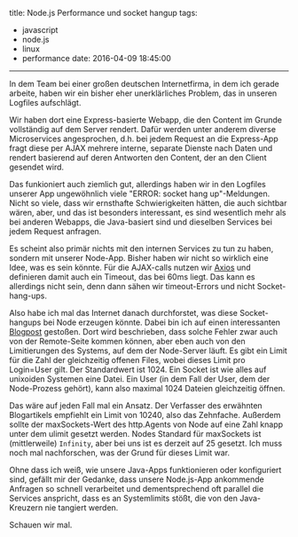 title: Node.js Performance und socket hangup
tags:
  - javascript
  - node.js
  - linux
  - performance
date: 2016-04-09 18:45:00
---

In dem Team bei einer großen deutschen Internetfirma, in dem ich gerade arbeite, haben wir ein bisher eher unerklärliches Problem, das in unseren Logfiles aufschlägt.

Wir haben dort eine Express-basierte Webapp, die den Content im Grunde vollständig auf dem Server rendert. Dafür werden unter anderem diverse Microservices angesprochen, d.h. bei jedem Request an die Express-App fragt diese per AJAX mehrere interne, separate Dienste nach Daten und rendert basierend auf deren Antworten den Content, der an den Client gesendet wird.

Das funkioniert auch ziemlich gut, allerdings haben wir in den Logfiles unserer App ungewöhnlich viele "ERROR: socket hang up"-Meldungen. Nicht so viele, dass wir ernsthafte Schwierigkeiten hätten, die auch sichtbar wären, aber, und das ist besonders interessant, es sind wesentlich mehr als bei anderen Webapps, die Java-basiert sind und dieselben Services bei jedem Request anfragen.

Es scheint also primär nichts mit den internen Services zu tun zu haben, sondern mit unserer Node-App. Bisher haben wir nicht so wirklich eine Idee, was es sein könnte. Für die AJAX-calls nutzen wir [Axios](https://github.com/mzabriskie/axios) und definieren damit auch ein Timeout, das bei 60ms liegt. Das kann es allerdings nicht sein, denn dann sähen wir timeout-Errors und nicht Socket-hang-ups. 

Also habe ich mal das Internet danach durchforstet, was diese Socket-hangups bei Node erzeugen könnte. Dabei bin ich auf einen interessanten [Blogpost](http://www.murvinlai.com/remote-http-request.html) gestoßen. Dort wird beschrieben, dass solche Fehler zwar auch von der Remote-Seite kommen können, aber eben auch von den Limitierungen des Systems, auf dem der Node-Server läuft. Es gibt ein Limit für die Zahl der gleichzeitig offenen Files, wobei dieses Limit pro Login=User gilt. Der Standardwert ist 1024. Ein Socket ist wie alles auf unixoiden Systemen eine Datei. Ein User (in dem Fall der User, dem der Node-Prozess gehört), kann also maximal 1024 Dateien gleichzeitig öffnen.

Das wäre auf jeden Fall mal ein Ansatz. Der Verfasser des erwähnten Blogartikels empfiehlt ein Limit von 10240, also das Zehnfache. Außerdem sollte der maxSockets-Wert des http.Agents von Node auf eine Zahl knapp unter dem ulimit gesetzt werden. Nodes Standard für maxSockets ist (mittlerweile) `Infinity`, aber bei uns ist es derzeit auf 25 gesetzt. Ich muss noch mal nachforschen, was der Grund für dieses Limit war. 

Ohne dass ich weiß, wie unsere Java-Apps funktionieren oder konfiguriert sind, gefällt mir der Gedanke, dass unsere Node.js-App ankommende Anfragen so schnell verarbeitet und dementsprechend oft parallel die Services anspricht, dass es an Systemlimits stößt, die von den Java-Kreuzern nie tangiert werden.

Schauen wir mal.
